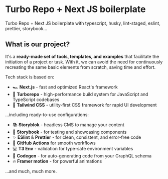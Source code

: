 # Turbo Repo + Next JS boilerplate

Turbo Repo + Next JS boilerplate with typescript, husky, lint-staged, eslint, prettier, storybook...

## What is our project?

It's a **ready-made set of tools, templates, and examples** that facilitate the initiation of a project or task.
With it, we can avoid the need for continuously recreating the same basic elements from scratch, saving time and effort.

Tech stack is based on:

- 🏎️ **Next.js** - fast and optimized React's framework
- 🌈 **Turborepo** - high-performance build system for JavaScript and TypeScript codebases
- 💅 **Tailwind CSS** - utility-first CSS framework for rapid UI development

...including ready-to-use configurations:

- 📚 **Storyblok** - headless CMS to manage your content
- 📕 **Storybook** - for testing and showcasing components
- ✨ **ESlint** & **Prettier** - for clean, consistent, and error-free code
- 🚀 **GitHub Actions** for smooth workflows
- 💻 **T3 Env** - validation for type-safe environment variables
- 🧬 **Codegen** - for auto-generating code from your GraphQL schema
- 🔥 **Framer motion** - for powerful animations

...and much, much more.

